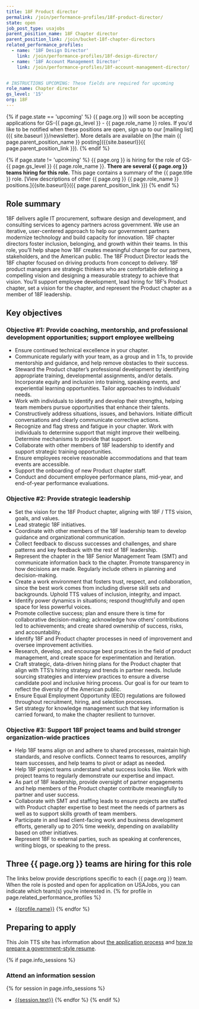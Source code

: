 ```yaml
---
title: 18F Product director
permalink: /join/performance-profiles/18f-product-director/
state: open
job_post_type: usajobs
parent_position_name: 18F Chapter director
parent_position_link: /join/bucket-18f-chapter-directors
related_performance_profiles:
  - name: '18F Design Director'
    link: /join/performance-profiles/18f-design-director/
  - name: '18F Account Management Director'
    link: /join/performance-profiles/18f-account-management-director/


# INSTRUCTIONS UPCOMING: These fields are required for upcoming
role_name: Chapter director
gs_level: '15'
org: 18F
---
```

{% if page.state == 'upcoming' %}
{{ page.org }} will soon be accepting applications for GS-{{ page.gs_level }} - {{ page.role_name }} roles. If you'd like to be
  notified when these positions are open, sign up to our [mailing list]({{ site.baseurl }}/newsletter). More details are available on [the main {{ page.parent_position_name }} posting]({{site.baseurl}}{{ page.parent_position_link }}).
{% endif %}

{% if page.state != 'upcoming' %}
{{ page.org }} is hiring for the role of GS-{{ page.gs_level }} {{ page.role_name }}. **There are several {{ page.org }} teams hiring for this role.** This page contains a summary of the {{ page.title }} role. [View descriptions of other {{ page.org }} {{ page.role_name }} positions.]{{site.baseurl}}({{ page.parent_position_link }})
{% endif %}


## Role summary

18F delivers agile IT procurement, software design and development, and consulting services to agency partners across government. We use an iterative, user-centered approach to help our government partners modernize technology and build capacity for innovation. 18F chapter directors foster inclusion, belonging, and growth within their teams. In this role, you’ll help shape how 18F creates meaningful change for our partners, stakeholders, and the American public.
The 18F Product Director leads the 18F chapter focused on driving products from concept to delivery. 18F product managers are strategic thinkers who are comfortable defining a compelling vision and designing a measurable strategy to achieve that vision. You’ll support employee development, lead hiring for 18F’s Product chapter, set a vision for the chapter, and represent the Product chapter as a member of 18F leadership.

## Key objectives

### Objective #1: Provide coaching, mentorship, and professional development opportunities; support employee wellbeing
-  Ensure continued technical excellence in your chapter.
-  Communicate regularly with your team, as a group and in 1:1s, to provide mentorship and guidance, and help remove obstacles to their success.
-  Steward the Product chapter’s professional development by identifying appropriate training, developmental assignments, and/or details. Incorporate equity and inclusion into training, speaking events, and experiential learning opportunities. Tailor approaches to individuals’ needs.
-  Work with individuals to identify and develop their strengths, helping team members pursue opportunities that enhance their talents.
-  Constructively address situations, issues, and behaviors. Initiate difficult conversations and clearly communicate corrective actions.
-  Recognize and flag stress and fatigue in your chapter. Work with individuals to determine support that might improve their wellbeing. Determine mechanisms to provide that support.
-  Collaborate with other members of 18F leadership to identify and support strategic training opportunities.
-  Ensure employees receive reasonable accommodations and that team events are accessible.
-  Support the onboarding of new Product chapter staff.
-  Conduct and document employee performance plans, mid-year, and end-of-year performance evaluations.

###  Objective #2: Provide strategic leadership
-  Set the vision for the 18F Product chapter, aligning with 18F / TTS vision, goals, and values.
-  Lead strategic 18F initiatives.
-  Coordinate with other members of the 18F leadership team to develop guidance and organizational communication.
-  Collect feedback to discuss successes and challenges, and share patterns and key feedback with the rest of 18F leadership.
-  Represent the chapter in the 18F Senior Management Team (SMT) and communicate information back to the chapter. Promote transparency in how decisions are made. Regularly include others in planning and decision-making.
-  Create a work environment that fosters trust, respect, and collaboration, since the best work comes from including diverse skill sets and backgrounds. Uphold TTS values of inclusion, integrity, and impact.
-  Identify power dynamics in situations; respond thoughtfully and open space for less powerful voices.
-  Promote collective success; plan and ensure there is time for collaborative decision-making; acknowledge how others’ contributions led to achievements; and create shared ownership of success, risks, and accountability.
-  Identify 18F and Product chapter processes in need of improvement and oversee improvement activities.
-  Research, develop, and encourage best practices in the field of product management, and create space for experimentation and iteration.
-  Craft strategic, data-driven hiring plans for the Product chapter that align with TTS’s hiring strategy and trends in partner needs. Include sourcing strategies and interview practices to ensure a diverse candidate pool and inclusive hiring process. Our goal is for our team to reflect the diversity of the American public.
-  Ensure Equal Employment Opportunity (EEO) regulations are followed throughout recruitment, hiring, and selection processes.
-  Set strategy for knowledge management such that key information is carried forward, to make the chapter resilient to turnover.

###  Objective #3: Support 18F project teams and build stronger organization-wide practices
-  Help 18F teams align on and adhere to shared processes, maintain high standards, and resolve conflicts. Connect teams to resources, amplify team successes, and help teams to pivot or adapt as needed.
-  Help 18F project teams understand what success looks like. Work with project teams to regularly demonstrate our expertise and impact.
-  As part of 18F leadership, provide oversight of partner engagements and help members of the Product chapter contribute meaningfully to partner and user success.
-  Collaborate with SMT and staffing leads to ensure projects are staffed with Product chapter expertise to best meet the needs of partners as well as to support skills growth of team members.
-  Participate in and lead client-facing work and business development efforts, generally up to 20% time weekly, depending on availability based on other initiatives.
-  Represent 18F to external parties, such as speaking at conferences, writing blogs, or speaking to the press.

## Three {{ page.org }} teams are hiring for this role

The links below provide descriptions specific to each {{ page.org }} team. When the role is posted and open for application on USAJobs, you can indicate which team(s) you’re interested in.
{% for profile in page.related_performance_profiles %}
  - [{{profile.name}}]({{site.baseurl}}{{profile.link}})
{% endfor %}

## Preparing to apply

This Join TTS site has information about [the application process](https://join.tts.gsa.gov/hiring-process/) and [how to prepare a government-style resume](https://join.tts.gsa.gov/resume/).

{% if page.info_sessions %}
### Attend an information session
{% for session in page.info_sessions %}
- [{{session.text}}]({{session.link}})
{% endfor %}
{% endif %}
